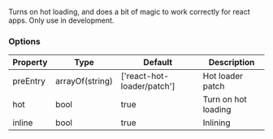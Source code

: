 Turns on hot loading, and does a bit of magic to work correctly for
react apps.   Only use in development.

### Options
| Property      | Type       | Default      | Description                      |
| ------------- | -----------| -------------| ---------------------------------|
| preEntry      | arrayOf(string)| ['react-hot-loader/patch'] | Hot loader patch|
| hot           | bool       | true         | Turn on hot loading              |
| inline        | bool       | true         | Inlining                         |
